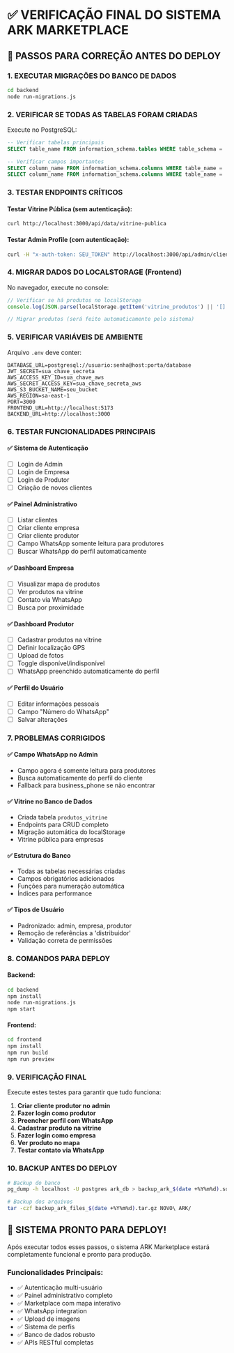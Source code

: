 # ✅ VERIFICAÇÃO FINAL DO SISTEMA ARK MARKETPLACE

## 🔧 PASSOS PARA CORREÇÃO ANTES DO DEPLOY

### 1. EXECUTAR MIGRAÇÕES DO BANCO DE DADOS
```bash
cd backend
node run-migrations.js
```

### 2. VERIFICAR SE TODAS AS TABELAS FORAM CRIADAS
Execute no PostgreSQL:
```sql
-- Verificar tabelas principais
SELECT table_name FROM information_schema.tables WHERE table_schema = 'public';

-- Verificar campos importantes
SELECT column_name FROM information_schema.columns WHERE table_name = 'clients';
SELECT column_name FROM information_schema.columns WHERE table_name = 'produtos_vitrine';
```

### 3. TESTAR ENDPOINTS CRÍTICOS

#### Testar Vitrine Pública (sem autenticação):
```bash
curl http://localhost:3000/api/data/vitrine-publica
```

#### Testar Admin Profile (com autenticação):
```bash
curl -H "x-auth-token: SEU_TOKEN" http://localhost:3000/api/admin/clients/ID_CLIENTE/profile
```

### 4. MIGRAR DADOS DO LOCALSTORAGE (Frontend)
No navegador, execute no console:
```javascript
// Verificar se há produtos no localStorage
console.log(JSON.parse(localStorage.getItem('vitrine_produtos') || '[]'));

// Migrar produtos (será feito automaticamente pelo sistema)
```

### 5. VERIFICAR VARIÁVEIS DE AMBIENTE
Arquivo `.env` deve conter:
```
DATABASE_URL=postgresql://usuario:senha@host:porta/database
JWT_SECRET=sua_chave_secreta
AWS_ACCESS_KEY_ID=sua_chave_aws
AWS_SECRET_ACCESS_KEY=sua_chave_secreta_aws
AWS_S3_BUCKET_NAME=seu_bucket
AWS_REGION=sa-east-1
PORT=3000
FRONTEND_URL=http://localhost:5173
BACKEND_URL=http://localhost:3000
```

### 6. TESTAR FUNCIONALIDADES PRINCIPAIS

#### ✅ Sistema de Autenticação
- [ ] Login de Admin
- [ ] Login de Empresa  
- [ ] Login de Produtor
- [ ] Criação de novos clientes

#### ✅ Painel Administrativo
- [ ] Listar clientes
- [ ] Criar cliente empresa
- [ ] Criar cliente produtor
- [ ] Campo WhatsApp somente leitura para produtores
- [ ] Buscar WhatsApp do perfil automaticamente

#### ✅ Dashboard Empresa
- [ ] Visualizar mapa de produtos
- [ ] Ver produtos na vitrine
- [ ] Contato via WhatsApp
- [ ] Busca por proximidade

#### ✅ Dashboard Produtor
- [ ] Cadastrar produtos na vitrine
- [ ] Definir localização GPS
- [ ] Upload de fotos
- [ ] Toggle disponível/indisponível
- [ ] WhatsApp preenchido automaticamente do perfil

#### ✅ Perfil do Usuário
- [ ] Editar informações pessoais
- [ ] Campo "Número do WhatsApp"
- [ ] Salvar alterações

### 7. PROBLEMAS CORRIGIDOS

#### ✅ Campo WhatsApp no Admin
- Campo agora é somente leitura para produtores
- Busca automaticamente do perfil do cliente
- Fallback para business_phone se não encontrar

#### ✅ Vitrine no Banco de Dados
- Criada tabela `produtos_vitrine`
- Endpoints para CRUD completo
- Migração automática do localStorage
- Vitrine pública para empresas

#### ✅ Estrutura do Banco
- Todas as tabelas necessárias criadas
- Campos obrigatórios adicionados
- Funções para numeração automática
- Índices para performance

#### ✅ Tipos de Usuário
- Padronizado: admin, empresa, produtor
- Remoção de referências a 'distribuidor'
- Validação correta de permissões

### 8. COMANDOS PARA DEPLOY

#### Backend:
```bash
cd backend
npm install
node run-migrations.js
npm start
```

#### Frontend:
```bash
cd frontend
npm install
npm run build
npm run preview
```

### 9. VERIFICAÇÃO FINAL

Execute estes testes para garantir que tudo funciona:

1. **Criar cliente produtor no admin**
2. **Fazer login como produtor**
3. **Preencher perfil com WhatsApp**
4. **Cadastrar produto na vitrine**
5. **Fazer login como empresa**
6. **Ver produto no mapa**
7. **Testar contato via WhatsApp**

### 10. BACKUP ANTES DO DEPLOY

```bash
# Backup do banco
pg_dump -h localhost -U postgres ark_db > backup_ark_$(date +%Y%m%d).sql

# Backup dos arquivos
tar -czf backup_ark_files_$(date +%Y%m%d).tar.gz NOVO\ ARK/
```

## 🎉 SISTEMA PRONTO PARA DEPLOY!

Após executar todos esses passos, o sistema ARK Marketplace estará completamente funcional e pronto para produção.

### Funcionalidades Principais:
- ✅ Autenticação multi-usuário
- ✅ Painel administrativo completo
- ✅ Marketplace com mapa interativo
- ✅ WhatsApp integration
- ✅ Upload de imagens
- ✅ Sistema de perfis
- ✅ Banco de dados robusto
- ✅ APIs RESTful completas